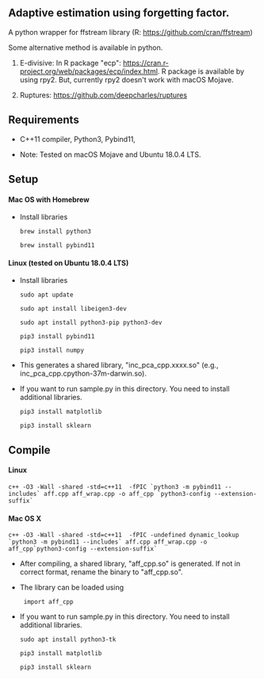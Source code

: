 ## Adaptive estimation using forgetting factor.

A python wrapper for ffstream library (R: https://github.com/cran/ffstream)

Some alternative method is available in python.

1. E-divisive: In R package "ecp": https://cran.r-project.org/web/packages/ecp/index.html. R package is available by using rpy2. But, currently rpy2 doesn't work with macOS Mojave.

2. Ruptures: https://github.com/deepcharles/ruptures

    
Requirements
-----
* C++11 compiler, Python3, Pybind11, 

* Note: Tested on macOS Mojave and Ubuntu 18.0.4 LTS.

Setup
-----
#### Mac OS with Homebrew
* Install libraries

    `brew install python3`

    `brew install pybind11`

#### Linux (tested on Ubuntu 18.0.4 LTS)
* Install libraries

    `sudo apt update`

    `sudo apt install libeigen3-dev`

    `sudo apt install python3-pip python3-dev`

    `pip3 install pybind11`

    `pip3 install numpy`

    
* This generates a shared library, "inc_pca_cpp.xxxx.so" (e.g., inc_pca_cpp.cpython-37m-darwin.so).

* If you want to run sample.py in this directory. You need to install additional libraries.

    `pip3 install matplotlib`

    `pip3 install sklearn`


Compile
-------
    
   #### Linux
    
    c++ -O3 -Wall -shared -std=c++11  -fPIC `python3 -m pybind11 --includes` aff.cpp aff_wrap.cpp -o aff_cpp `python3-config --extension-suffix` 

   #### Mac OS X

    c++ -O3 -Wall -shared -std=c++11  -fPIC -undefined dynamic_lookup `python3 -m pybind11 --includes` aff.cpp aff_wrap.cpp -o aff_cpp`python3-config --extension-suffix` 

* After compiling, a shared library, "aff_cpp.so" is generated. If not in correct format, rename the binary to "aff_cpp.so".

* The library can be loaded using

    `` import aff_cpp``
    
* If you want to run sample.py in this directory. You need to install additional libraries.

    `sudo apt install python3-tk`

    `pip3 install matplotlib`

    `pip3 install sklearn`
